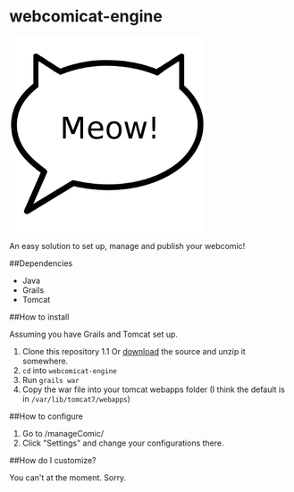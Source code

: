 webcomicat-engine
=================

<img src="https://raw.githubusercontent.com/dosaki/webcomicat-engine/master/grails-app/assets/images/webcomicat.png"/>

An easy solution to set up, manage and publish your webcomic!

##Dependencies
* Java
* Grails
* Tomcat

##How to install

Assuming you have Grails and Tomcat set up.

1. Clone this repository
    1.1 Or [download](https://github.com/dosaki/webcomicat-engine/archive/master.zip) the source and unzip it somewhere.
2. `cd` into `webcomicat-engine`
3. Run `grails war`
4. Copy the war file into your tomcat webapps folder (I think the default is in `/var/lib/tomcat7/webapps`)

##How to configure

1. Go to <your URL>/manageComic/
2. Click "Settings" and change your configurations there.


##How do I customize?

You can't at the moment. Sorry.
